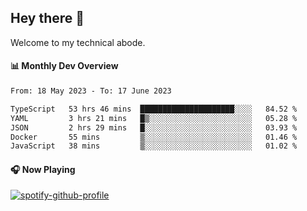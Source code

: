 ## Hey there 👋

Welcome to my technical abode.

#### 📊 Monthly Dev Overview
<!--START_SECTION:waka-->

```txt
From: 18 May 2023 - To: 17 June 2023

TypeScript   53 hrs 46 mins  █████████████████████░░░░   84.52 %
YAML         3 hrs 21 mins   █▒░░░░░░░░░░░░░░░░░░░░░░░   05.28 %
JSON         2 hrs 29 mins   █░░░░░░░░░░░░░░░░░░░░░░░░   03.93 %
Docker       55 mins         ▒░░░░░░░░░░░░░░░░░░░░░░░░   01.46 %
JavaScript   38 mins         ▒░░░░░░░░░░░░░░░░░░░░░░░░   01.02 %
```

<!--END_SECTION:waka-->

#### 🎧 Now Playing

[![spotify-github-profile](https://spotify-github-profile.vercel.app/api/view?uid=james2mid&cover_image=true&theme=natemoo-re)](https://open.spotify.com/user/james2mid?si=2b3baf2b09cb499e)
